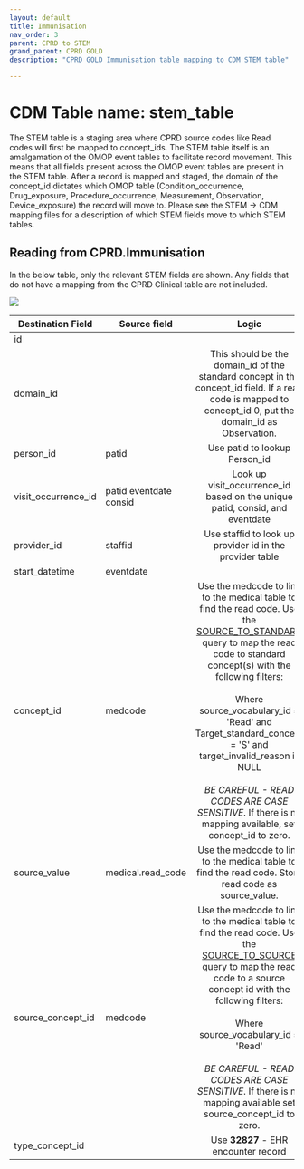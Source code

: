 ```yaml
---
layout: default
title: Immunisation
nav_order: 3
parent: CPRD to STEM
grand_parent: CPRD GOLD
description: "CPRD GOLD Immunisation table mapping to CDM STEM table"

---
```


# CDM Table name: stem_table

The STEM table is a staging area where CPRD source codes like Read codes will first be mapped to concept_ids. The STEM table itself is an amalgamation of the OMOP event tables to facilitate record movement. This means that all fields present across the OMOP event tables are present in the STEM table. After a record is mapped and staged, the domain of the concept_id dictates which OMOP table (Condition_occurrence, Drug_exposure, Procedure_occurrence, Measurement, Observation, Device_exposure) the record will move to. Please see the STEM -> CDM mapping files for a description of which STEM fields move to which STEM tables. 

## Reading from CPRD.Immunisation

In the below table, only the relevant STEM fields are shown. Any fields that do not have a mapping from the CPRD Clinical table are not included.

![](images/image17.png)

| Destination Field | Source field | Logic | Comment field |
| --- | --- | :---: | --- |
| id |  |  | Autogenerate |
| domain_id |  | This should be the domain_id of the standard concept in the concept_id field.     If a read code is mapped to concept_id 0, put the domain_id as Observation. |  |
| person_id | patid | Use patid to lookup Person_id |  |
| visit_occurrence_id | patid  eventdate  consid | Look up visit_occurrence_id based on the unique patid, consid, and eventdate | Use the Visit_occurrence_id assigned in the previous visit definition step |
| provider_id | staffid | Use staffid to look up provider id in the provider table | |
| start_datetime | eventdate |  |  |
| concept_id | medcode | Use the medcode to link to the medical table to find the read code. Use the [SOURCE_TO_STANDARD](https://github.com/OHDSI/ETL-LambdaBuilder/blob/master/docs/Standard%20Queries/SOURCE_TO_STANDARD.sql) query to map the read code to standard concept(s) with the following filters: <br> <br>  Where source_vocabulary_id = 'Read'  and Target_standard_concept = 'S'  and target_invalid_reason is NULL<br><br>*BE CAREFUL - READ CODES ARE CASE SENSITIVE*. If there is no mapping available, set concept_id to zero.  | See the query [CPRD_Immunisation_Medcodes.sql](https://github.com/OHDSI/ETL-LambdaBuilder/blob/master/docs/CPRD/Queries/CPRD_Immunisation_Medcodes.sql) as a high-level look at the domains covered by this table and how the link to the medical table should be made. |
| source_value | medical.read_code | Use the medcode to link to the medical table to find the read code. Store read code as source_value. |  |
| source_concept_id | medcode | Use the medcode to link to the medical table to find the read code.     Use the [SOURCE_TO_SOURCE](https://github.com/OHDSI/ETL-LambdaBuilder/blob/master/docs/Standard%20Queries/SOURCE_TO_SOURCE.sql) query to map the read code to a source concept id with the following filters:<br><br> Where source_vocabulary_id = 'Read' <br><br>*BE CAREFUL - READ CODES ARE CASE SENSITIVE*. If there is no mapping available set source_concept_id to zero. | |
| type_concept_id |  | Use **32827** - EHR encounter record |  |
